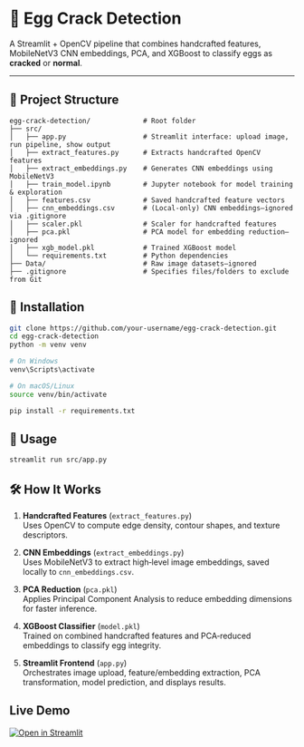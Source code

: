 # 🥚 Egg Crack Detection

A Streamlit + OpenCV pipeline that combines handcrafted features, MobileNetV3 CNN embeddings, PCA, and XGBoost to classify eggs as **cracked** or **normal**.

---

## 📂 Project Structure

```text
egg-crack-detection/             # Root folder
├── src/
│   ├── app.py                   # Streamlit interface: upload image, run pipeline, show output
│   ├── extract_features.py      # Extracts handcrafted OpenCV features
│   ├── extract_embeddings.py    # Generates CNN embeddings using MobileNetV3
│   ├── train_model.ipynb        # Jupyter notebook for model training & exploration
│   ├── features.csv             # Saved handcrafted feature vectors
│   ├── cnn_embeddings.csv       # (Local‑only) CNN embeddings—ignored via .gitignore
│   ├── scaler.pkl               # Scaler for handcrafted features
│   ├── pca.pkl                  # PCA model for embedding reduction—ignored
│   ├── xgb_model.pkl            # Trained XGBoost model
│   └── requirements.txt         # Python dependencies
├── Data/                        # Raw image datasets—ignored
├── .gitignore                   # Specifies files/folders to exclude from Git
```
## 🔧 Installation

```bash
git clone https://github.com/your-username/egg-crack-detection.git
cd egg-crack-detection
python -m venv venv

# On Windows
venv\Scripts\activate

# On macOS/Linux
source venv/bin/activate

pip install -r requirements.txt
```
## 🚀 Usage

```bash
streamlit run src/app.py
```
## 🛠 How It Works

1. **Handcrafted Features** (`extract_features.py`)  
   Uses OpenCV to compute edge density, contour shapes, and texture descriptors.

2. **CNN Embeddings** (`extract_embeddings.py`)  
   Uses MobileNetV3 to extract high‑level image embeddings, saved locally to `cnn_embeddings.csv`.

3. **PCA Reduction** (`pca.pkl`)  
   Applies Principal Component Analysis to reduce embedding dimensions for faster inference.

4. **XGBoost Classifier** (`model.pkl`)  
   Trained on combined handcrafted features and PCA‑reduced embeddings to classify egg integrity.

5. **Streamlit Frontend** (`app.py`)  
   Orchestrates image upload, feature/embedding extraction, PCA transformation, model prediction, and displays results.

## Live Demo
[![Open in Streamlit](https://static.streamlit.io/badges/streamlit_badge_black_white.svg)]([https://<your-app-subdomain>.streamlit.app](https://eggcrackdetection-ag5s46tgu2fcahkriej7as.streamlit.app/))









